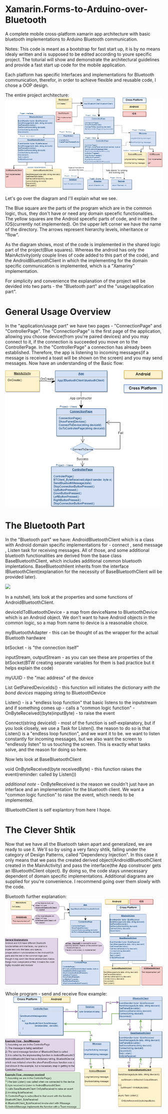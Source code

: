 # Xamarin.Forms-to-Arduino-over-Bluetooth
A complete mobile cross-platform xamarin app architecture with basic bluetooth implementations to Arduino Bluetooth communication.


Notes:
This code is meant as a bootstrap for fast start up, it is by no means idealy written and is supposed to be edited according to youre specific project.
The toturial will show and demonstrate the architectural guidelines and provide a fast start up code for the mobile application.


Each platform has specific Interfaces and implementations for Bluetooth communication, therefor, in order to achieve flexible and reusable code, I chose a OOP design.


The entire project architecture:
 ![](Tutorial_Images/ArduinoApp_The_project_with_unimplemented.png)


Let's go over the diagram and I'll explain what we see.

The Blue square are the parts of the program which are in the common logic, thus, they don't have or need any domain specefic functionalities. The yellow squares are the Android specefic parts of code, and in red the IOS(currently not implemented).
On the upper left corner we have the name of the directory.
The arrows represent hierarchy levels, inheritance or "flow".

As the diagram shows, most of the code is implemented in the shared logic part of the project(Blue squares). Whereas the android has only the MainActivity(only couple lines of code added to this part of the code), and the AndroidBluetoothClient in which the implementing for the domain specific communication is implemented, which is a "Xamariny" implementation.

For simplicity and convenience the explanation of the project will be devided into two parts - the "Bluetooth part" and the "usage/application part".

# General Usage Overview
In the "application/usage part" we have two pages - "ConnectionPage" and "ControllerPage".
The "ConnectionPage" is the first page of the application, allowing you choose  device(from you're paired devices) and you may connect to it, if the connection is succeeded you move on to the ControllerPage.
In the "ControllerPage" a connection has already been established. Therefore, the app is listening to incoming messages(if a message is received a toast will be shown on the screen) and you may send messages.
Now have an understanding of the Basic flow:

 ![](Tutorial_Images/ArduinoApp_Basic_flow.png)

# The Bluetooth Part
In the "Bluetooth part" we have: AndroidBluetoothClient which is a class with Android domain specific implementations for - connect , send message , Listen task for receiving messages. All of those, and some additional bluetooth functionalities are derived from the base class BaseBluetoothClient, which includes additional common bluetooth implentations. BaseBluetoothlient inherits from the interface IBluetoothClient(explanation for the necessity of BaseBluetoothClient will be provided later).

 ![](Tutorial_Images/ArduinoApp_BT_plain.png.png)

In a nutshell, lets look at the properties and some functions of AndroidBluetoothClient.

   deviceIdToBluetoothDevice - a map from deviceName to BluetoothDevice which is an Android object. We don't want to have                                    Android objects in the common logic, so a map from name to device is a reasonable choice.

myBluetoothAdapter - this can be thought of as the wrapper for the actual Bluetooth hardware

btSocket - is "the connection itself"

inputStream, outputStream - as you can see these are properties of the btSocket(BTW creating separate variables for them is bad                                      practice but it helps explain the code)

myUUID - the "mac address" of the device
   
List<string> GetPairedDeviceIds() - this function will initiates the dictionary *with the bond devices* mapping string to                                                      BluetoothDevice

Listen() - is a "endless loop function" that basic listens to the inputstream and if something comes up - calls a "common logic                     function" - OnByteReceived((byte)inputByte) -  to raise the event
 
   Connect(string deviceId) - most of the function is self-explanatory, but if you look closely, we use a Task for Listen().
                              the reason to do so is that Listen() is a "endless loop function", and we want it to be. we want to listen 
                              constantly for incoming messages, but we also want the screen to "endlessly listen" to us touching the                                   screen. This is exactly what tasks solve, and the reason for doing so here.

Now lets look at BaseBluetoothClient

void OnByteReceived(byte receivedByte) - this function raises the event(reminder: called by Listen())

*additional note* - OnByteReceived is the reason we couldn't just have an interface and an implementation for the bluetooth client. We                       want a "common logic function" to raise the event, which needs to be implemented.

IBluetoothClient is self explantory from here I hope.

# The Clever Shtik
Now that we have all the Bluetooth taken apart and generalized, we are ready to use it. We'll so by using a very fancy shtik, falling under the category of Design Patterns, called "Dependency Injection". In this case it only means that we pass the created derived object(AndroidBluetoothClient created in the MainActivity) and pass the interface(the App construcer gets an IBluetoothClient object). By doing so, the code stays unnecessary dependent of domain specific implementations.
Additional diagrams are supplied for you're convenience. I recommend going over them slowly with the code.


Bluetooth further explanation:
 ![](Tutorial_Images/ArduinoApp_Bluetooth.png)



Whole program - send and receive flow example:
 ![](Tutorial_Images/ArduinoApp_Send_Receive_Example.png)

